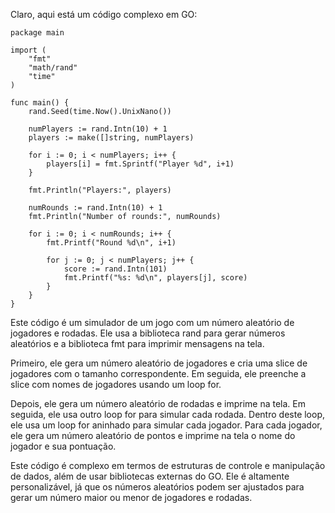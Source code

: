 Claro, aqui está um código complexo em GO:

```
package main

import (
    "fmt"
    "math/rand"
    "time"
)

func main() {
    rand.Seed(time.Now().UnixNano())

    numPlayers := rand.Intn(10) + 1
    players := make([]string, numPlayers)

    for i := 0; i < numPlayers; i++ {
        players[i] = fmt.Sprintf("Player %d", i+1)
    }

    fmt.Println("Players:", players)

    numRounds := rand.Intn(10) + 1
    fmt.Println("Number of rounds:", numRounds)

    for i := 0; i < numRounds; i++ {
        fmt.Printf("Round %d\n", i+1)

        for j := 0; j < numPlayers; j++ {
            score := rand.Intn(101)
            fmt.Printf("%s: %d\n", players[j], score)
        }
    }
}
```

Este código é um simulador de um jogo com um número aleatório de jogadores e rodadas. Ele usa a biblioteca rand para gerar números aleatórios e a biblioteca fmt para imprimir mensagens na tela. 

Primeiro, ele gera um número aleatório de jogadores e cria uma slice de jogadores com o tamanho correspondente. Em seguida, ele preenche a slice com nomes de jogadores usando um loop for.

Depois, ele gera um número aleatório de rodadas e imprime na tela. Em seguida, ele usa outro loop for para simular cada rodada. Dentro deste loop, ele usa um loop for aninhado para simular cada jogador. Para cada jogador, ele gera um número aleatório de pontos e imprime na tela o nome do jogador e sua pontuação.

Este código é complexo em termos de estruturas de controle e manipulação de dados, além de usar bibliotecas externas do GO. Ele é altamente personalizável, já que os números aleatórios podem ser ajustados para gerar um número maior ou menor de jogadores e rodadas.